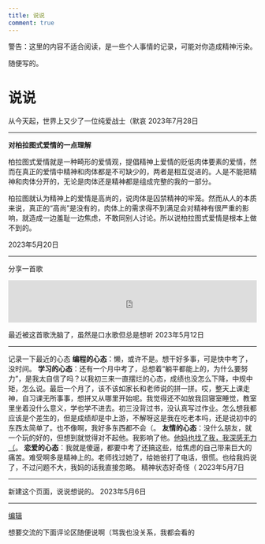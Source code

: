 ```yaml
---
title: 说说
comment: true
---
```


警告：这里的内容不适合阅读，是一些个人事情的记录，可能对你造成精神污染。

随便写的。

# 说说

从今天起，世界上又少了一位纯爱战士（默哀
2023年7月28日

----

**对柏拉图式爱情的一点理解**

柏拉图式爱情就是一种畸形的爱情观，提倡精神上爱情的贬低肉体要素的爱情，然而在真正的爱情中精神和肉体都是不可缺少的，两者是相互促进的。人是不能把精神和肉体分开的，无论是肉体还是精神都是组成完整的我的一部分。

柏拉图就认为精神上的爱情是高尚的，说肉体是囚禁精神的牢笼。然而从人的本质来说，真正的“高尚”是没有的，肉体上的需求得不到满足会对精神有很严重的影响，就造成一边羞耻一边焦虑，不敢同别人讨论。所以说柏拉图式爱情是根本上做不到的。

2023年5月20日

----
分享一首歌

<iframe frameborder="no" border="0" marginwidth="0" marginheight="0" width=100% height=86 src="https://music.163.com/outchain/player?type=2&id=1951069525&auto=0&height=66"></iframe>
<br>

最近被这首歌洗脑了，虽然是口水歌但总是想听
2023年5月12日

----
记录一下最近的心态
**编程的心态**：懒，或许不是。想干好多事，可是快中考了，没时间。
**学习的心态**：还有一个月中考了，总想着“躺平都能上的，为什么要努力”，是我太自信了吗？以我初三来一直摆烂的心态，成绩也没怎么下降，中规中矩，怎么说。最后一个月了，该不该如家长和老师说的拼一拼。哎，整天上课走神，自习课无所事事，想拼又从哪里开始呢。我觉得还不如放我回寝室睡觉，教室里坐着没什么意义，学也学不进去。初三没背过书，没认真写过作业。怎么想我都应该是个差生的，但是成绩却是中上游，不解呀这是我在吃老本吗，还是说初中的东西太简单了。也不像啊，我好多东西都不会（。
**友情的心态**：没什么朋友，就一个玩的好的，但想到就觉得对不起他。我影响了他。[他妈也找了我，我深感无力（](https://p2.myzwq.com/i/p/1/645e45d91fa55.jpg)。
**恋爱的心态**：我就是傻逼，都要中考了还搞这些，给焦虑的自己带来巨大的痛苦。难受啊多是精神上的。老师找过她了，给她爸打了电话，很慌。也给我妈说了，不过问题不大，我妈的话我直接忽略。
精神状态好奇怪（
2023年5月7日

----
新建这个页面，说说想说的。 
2023年5月6日

----


[编辑](https://github.com/VirtualHotBar/Blog-hexo/edit/main/source/say/index.md)

想要交流的下面评论区随便说啊（骂我也没关系，我都会看的
